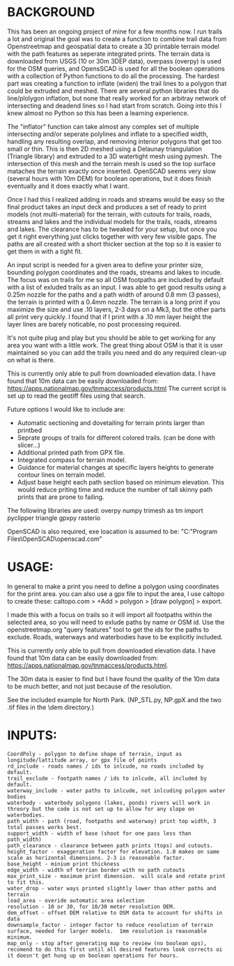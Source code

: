 # BACKGROUND
This has been an ongoing project of mine for a few months now.  I run trails a lot and original the goal was to create a function to combine trail data from Openstreetmap and geospatial data to create a 3D printable terrain model with the path features as seperate integrated prints. The terrain data is downloaded from USGS (10 or 30m 3DEP data), overpass (overpy) is used for the OSM queries, and OpensSCAD is used for all the boolean operations with a collection of Python functions to do all the processing.  The hardest part was creating a function to inflate (widen) the trail lines to a polygon that could be extruded and meshed.  There are several python libraries that do line/plolygon inflation, but none that really worked for an arbitray network of intersecting and deadend lines so I had start from scratch.  Going into this I knew almost no Python so this has been a learning experience.

The "inflator" function can take almost any complex set of multiple intersecting and/or seperate polylines and inflate to a specified width, handling any resulting overlap, and removing interior polygons that get too small or thin. This is then 2D meshed using a Delaunay triangulation (Triangle library) and extruded to a 3D watertight mesh using pymesh.  The intersection of this mesh and the terrain mesh is used so the top surface mataches the terrain exactly once inserted.  OpenSCAD seems very slow (several hours with 10m DEM) for boolean operations, but it does finish eventually and it does exactly what I want.

Once I had this I realized adding in roads and streams would be easy so the final product takes an input deck and produces a set of ready to print models (not multi-material) for the terrain, with cutouts for trails, roads, streams and lakes and the individual models for the trails, roads, streams and lakes. The clearance has to be tweaked for your setup, but once you get it right everything just clicks together with very few visible gaps.  The paths are all created with a short thicker section at the top so it is easier to get them in with a tight fit.

An input script is needed for a given area to define your printer size, bounding polygon coordinates and the roads, streams and lakes to incude.  The focus was on trails for me so all OSM footpaths are included by default with a list of exluded trails as an input.  I was able to get good results using a 0.25m nozzle for the paths and a path width of around 0.8 mm (3 passes), the terrain is printed with a 0.4mm nozzle.  The terrain is a long print if you maximize the size and use .10 layers, 2-3 days on a Mk3, but the other parts all print very quickly.  I found that if I print with a .10 mm layer height the layer lines are barely noticable, no post processing required.

It's not quite plug and play but you should be able to get working for any area you want with a little work.  The great thing about OSM is that it is user maintained so you can add the trails you need and do any required clean-up on what is there.


This is currently only able to pull from downloaded elevation data.  I have found that 10m data can be easily downloaded from:
https://apps.nationalmap.gov/tnmaccess/products.html 
The current script is set up to read the geotiff files using that search.

Future options I would like to include are:
* Automatic sectioning and dovetailing for terrain prints larger than printbed
* Seprate groups of trails for different colored trails. (can be done with slicer...)
* Additional printed path from GPX file.
* Integrated compass for terrain model.
* Guidance for material changes at specific layers heights to generate contour lines on terrain model.
* Adjust base height each path section based on minimum elevation.  This would reduce priting time and reduce the number of tall skinny path prints that are prone to failing.

The following libraries are used:
overpy
numpy trimesh as tm
import pyclipper
triangle
gpxpy
rasterio

OpenSCAD is also required, exe loacation is assumed to be: "C:\"Program Files\OpenSCAD\openscad.com"


# USAGE:

In general to make a print you need to define a polygon using coordinates for the print area. you can also use a gpx file to input the area, I use caltopo to create these: caltopo.com > +Add > polygon > [draw polygon] > export.

I made this with a focus on trails so it will import all footpaths within the selected area, so you will need to exlude paths by name or OSM id.  Use the openstreetmap.org "query features" tool to get the ids for the paths to exclude.  Roads, waterways and waterbodies have to be explicitly included.

This is currently only able to pull from downloaded elevation data.  I have found that 10m data can be easily downloaded from: https://apps.nationalmap.gov/tnmaccess/products.html.

The 30m data is easier to find but I have found the quality of the 10m data to be much better, and not just because of the resolution.

See the included example for North Park. (NP_STL.py, NP.gpX and the two .tif files in the \dem directory.)




# INPUTS:

    CoordPoly - polygon to define shape of terrain, input as longitude/lattitude array, or gpx file of points
    rd_include - roads names / ids to inlcude, no roads included by default.
    trail_exclude - footpath names / ids to inlcude, all included by default.
    waterway_include - water paths to inlcude, not inlcuding polygon water bodies
    waterbody - waterbody polygons (lakes, ponds) rivers will work in threory but the code is not set up to allow for any slope on waterbodies.
    path_width - path (road, footpaths and waterway) print top width, 3 total passes works best.
    support_width - width of base (shoot for one pass less than path_width)
    path_clearance - clearance between path prints (tops) and cutouts.
    height_factor - exaggeration factor for elevation. 1.0 makes on same scale as horizontal dimensions. 2-3 is reasonable factor.
    base_height - minium print thickness
    edge_width - width of terrian border with no path cutouts
    max_print_size - maximum print dimension.  will scale and rotate print to fit this.
    water_drop - water ways printed slightly lower than other paths and terrain
    load_area - overide automatic area selection
    resolution - 10 or 30, for 10/30 meter resolution DEM.
    dem_offset - offset DEM relative to OSM data to account for shifts in data
    downsample_factor - integer factor to reduce resolution of terrain surface, needed for larger models.  1mm resolution is reasonable minimum.
    map_only - stop after generating map to review (no boolean ops), recomend to do this first until all desired features look corrects oi it doesn't get hung up on boolean operations for hours.
